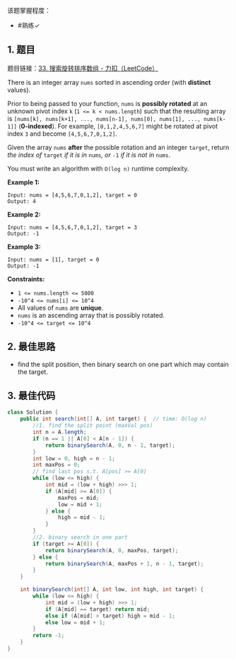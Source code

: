 
该题掌握程度：
- #熟练✓

## 1. 题目
题目链接：[33. 搜索旋转排序数组 - 力扣（LeetCode）](https://leetcode.cn/problems/search-in-rotated-sorted-array/)

There is an integer array `nums` sorted in ascending order (with **distinct** values).

Prior to being passed to your function, `nums` is **possibly rotated** at an unknown pivot index `k` (`1 <= k < nums.length`) such that the resulting array is `[nums[k], nums[k+1], ..., nums[n-1], nums[0], nums[1], ..., nums[k-1]]` (**0-indexed**). For example, `[0,1,2,4,5,6,7]` might be rotated at pivot index `3` and become `[4,5,6,7,0,1,2]`.

Given the array `nums` **after** the possible rotation and an integer `target`, return *the index of* `target` *if it is in* `nums`*, or* `-1` *if it is not in* `nums`.

You must write an algorithm with `O(log n)` runtime complexity.



**Example 1:**

```
Input: nums = [4,5,6,7,0,1,2], target = 0
Output: 4
```

**Example 2:**

```
Input: nums = [4,5,6,7,0,1,2], target = 3
Output: -1
```

**Example 3:**

```
Input: nums = [1], target = 0
Output: -1
```



**Constraints:**

- `1 <= nums.length <= 5000`
- `-10^4 <= nums[i] <= 10^4`
- All values of `nums` are **unique**.
- `nums` is an ascending array that is possibly rotated.
- `-10^4 <= target <= 10^4`

## 2. 最佳思路

- find the split position, then binary search on one part which may contain the target.


## 3. 最佳代码

```java
class Solution {
    public int search(int[] A, int target) {  // time: O(log n)
        //1. find the split point (maxVal pos)
        int n = A.length;
        if (n == 1 || A[0] < A[n - 1]) {
            return binarySearch(A, 0, n - 1, target);
        }
        int low = 0, high = n - 1;
        int maxPos = 0;
        // find last pos s.t. A[pos] >= A[0]
        while (low <= high) {
            int mid = (low + high) >>> 1;
            if (A[mid] >= A[0]) {
                maxPos = mid;
                low = mid + 1;
            } else {
                high = mid - 1;
            }
        }
        //2. binary search in one part
        if (target >= A[0]) {
            return binarySearch(A, 0, maxPos, target);
        } else {
            return binarySearch(A, maxPos + 1, n - 1, target);
        }
    }

    int binarySearch(int[] A, int low, int high, int target) {
        while (low <= high) {
            int mid = (low + high) >>> 1;
            if (A[mid] == target) return mid;
            else if (A[mid] > target) high = mid - 1;
            else low = mid + 1;
        }
        return -1;
    }
}
```

